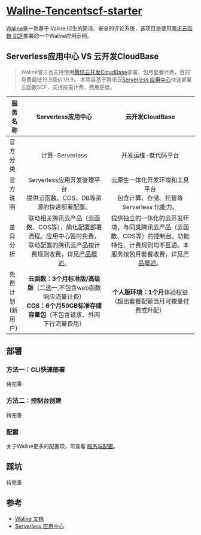 # [Waline-Tencentscf-starter](https://github.com/abiscuit9/Waline-Tencentscf-starter)

[Waline](https://github.com/walinejs/waline)是一款基于 Valine 衍生的简洁、安全的评论系统，该项目是使用[腾讯云函数 SCF](https://cloud.tencent.com/product/scf)部署的一个Waline应用示例。


## Serverless应用中心 VS 云开发CloudBase

> Waline官方也支持使用[腾讯云开发CloudBase](https://waline.js.org/guide/deploy/cloudbase.html)部署，包月套餐计费，目前月费最低19.9原价39.9。
> 本项目基于腾讯云[Serverless 应用中心](https://cloud.tencent.com/product/sls)快速部署云函数SCF，支持按需计费，费用更低。

|服务名称|**Serverless应用中心**|云开发CloudBase|
|---|:---:|:---:|
|官方分类|计算-Serverless|开发运维-低代码平台|
|官方说明| Serverless应用开发管理平台<br>提供云函数、COS、DB等资源的快速部署配置。|云原生一体化开发环境和工具平台<br>包含计算、存储、托管等 Serverless 化能力。|
|差异分析|联动相关腾讯云产品（云函数、COS等），简化配置部署流程。应用中心暂时免费，联动配置的腾讯云产品按计费规则收费，详见[产品概述](https://cloud.tencent.com/document/product/1154/38787)。|提供独立的一体化的云开发环境，与同类腾讯云产品（云函数、COS等）的控制台、功能特性、计费规则均不互通。本服务按包月套餐收费，详见[产品概述](https://cloud.tencent.com/document/product/876/18431)。
|免费计划<br>(新用户)|**云函数：3个月标准版/高级版**（二选一,不包含web函数响应流量计费）<br>**COS：6个月50GB标准存储容量包**（不包含请求、外网下行流量费用）|**个人版环境：1个月**体验权益（超出套餐配额当月可按量付费或升配）

## 部署

### 方法一：CLI快速部署

待完善

### 方法二：控制台创建

待完善

### 配置

关于Waline更多的配置项，可查看 [服务端配置](https://waline.js.org/reference/server.html)。

## 踩坑

待完善

## 参考

- [Waline 文档](https://waline.js.org)
- [Serverless 应用中心](https://cloud.tencent.com/document/product/1154/38787)


